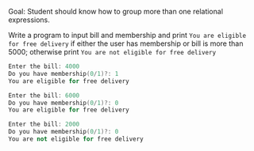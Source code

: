 Goal: Student should know how to group more than one relational expressions.

Write a program to input bill and membership and print `You are eligible for free delivery` if either the user has membership or bill is more than 5000; otherwise print `You are not eligible for free delivery`

```c++
Enter the bill: 4000
Do you have membership(0/1)?: 1
You are eligible for free delivery
```

```c++
Enter the bill: 6000
Do you have membership(0/1)?: 0
You are eligible for free delivery
```

```c++
Enter the bill: 2000
Do you have membership(0/1)?: 0
You are not eligible for free delivery
```

